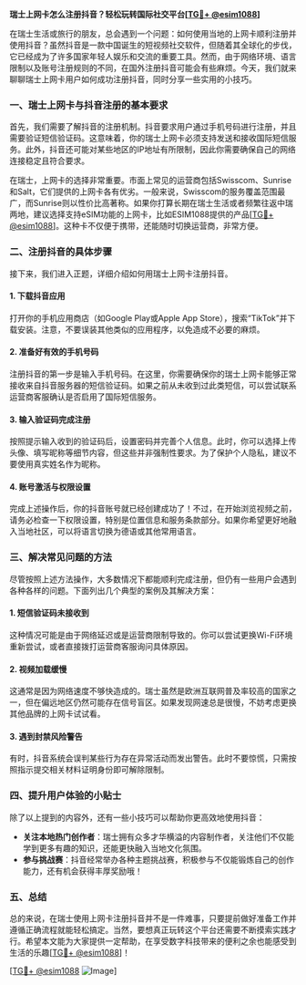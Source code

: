 **瑞士上网卡怎么注册抖音？轻松玩转国际社交平台[[TG💪+ @esim1088](https://t.me/s/esim1088)]**

在瑞士生活或旅行的朋友，总会遇到一个问题：如何使用当地的上网卡顺利注册并使用抖音？虽然抖音是一款中国诞生的短视频社交软件，但随着其全球化的步伐，它已经成为了许多国家年轻人娱乐和交流的重要工具。然而，由于网络环境、语言限制以及账号注册规则的不同，在国外注册抖音可能会有些麻烦。今天，我们就来聊聊瑞士上网卡用户如何成功注册抖音，同时分享一些实用的小技巧。

### 一、瑞士上网卡与抖音注册的基本要求

首先，我们需要了解抖音的注册机制。抖音要求用户通过手机号码进行注册，并且需要验证短信验证码。这意味着，你的瑞士上网卡必须支持发送和接收国际短信服务。此外，抖音还可能对某些地区的IP地址有所限制，因此你需要确保自己的网络连接稳定且符合要求。

在瑞士，上网卡的选择非常重要。市面上常见的运营商包括Swisscom、Sunrise和Salt，它们提供的上网卡各有优劣。一般来说，Swisscom的服务覆盖范围最广，而Sunrise则以性价比高著称。如果你打算长期在瑞士生活或者频繁往返中瑞两地，建议选择支持eSIM功能的上网卡，比如ESIM1088提供的产品[[TG💪+ @esim1088](https://t.me/s/esim1088)]。这种卡不仅便于携带，还能随时切换运营商，非常方便。

### 二、注册抖音的具体步骤

接下来，我们进入正题，详细介绍如何用瑞士上网卡注册抖音。

#### 1. 下载抖音应用
打开你的手机应用商店（如Google Play或Apple App Store），搜索“TikTok”并下载安装。注意，不要误装其他类似的应用程序，以免造成不必要的麻烦。

#### 2. 准备好有效的手机号码
注册抖音的第一步是输入手机号码。在这里，你需要确保你的瑞士上网卡能够正常接收来自抖音服务器的短信验证码。如果之前从未收到过此类短信，可以尝试联系运营商客服确认是否启用了国际短信服务。

#### 3. 输入验证码完成注册
按照提示输入收到的验证码后，设置密码并完善个人信息。此时，你可以选择上传头像、填写昵称等细节内容，但这些并非强制性要求。为了保护个人隐私，建议不要使用真实姓名作为昵称。

#### 4. 账号激活与权限设置
完成上述操作后，你的抖音账号就已经创建成功了！不过，在开始浏览视频之前，请务必检查一下权限设置，特别是位置信息和服务条款部分。如果你希望更好地融入当地社区，可以将语言切换为德语或其他常用语言。

### 三、解决常见问题的方法

尽管按照上述方法操作，大多数情况下都能顺利完成注册，但仍有一些用户会遇到各种各样的问题。下面列出几个典型的案例及其解决方案：

#### 1. 短信验证码未接收到
这种情况可能是由于网络延迟或是运营商限制导致的。你可以尝试更换Wi-Fi环境重新尝试，或者直接拨打运营商客服询问具体原因。

#### 2. 视频加载缓慢
这通常是因为网络速度不够快造成的。瑞士虽然是欧洲互联网普及率较高的国家之一，但在偏远地区仍然可能存在信号盲区。如果发现网速总是很慢，不妨考虑更换其他品牌的上网卡试试看。

#### 3. 遇到封禁风险警告
有时，抖音系统会误判某些行为存在异常活动而发出警告。此时不要惊慌，只需按照指示提交相关材料证明身份即可解除限制。

### 四、提升用户体验的小贴士

除了以上提到的内容外，还有一些小技巧可以帮助你更高效地使用抖音：

- **关注本地热门创作者**：瑞士拥有众多才华横溢的内容制作者，关注他们不仅能学到更多有趣的知识，还能更快融入当地文化氛围。
- **参与挑战赛**：抖音经常举办各种主题挑战赛，积极参与不仅能锻炼自己的创作能力，还有机会获得丰厚奖励哦！

### 五、总结

总的来说，在瑞士使用上网卡注册抖音并不是一件难事，只要提前做好准备工作并遵循正确流程就能轻松搞定。当然，要想真正玩转这个平台还需要不断摸索实践才行。希望本文能为大家提供一定帮助，在享受数字科技带来的便利之余也能感受到生活的乐趣[[TG💪+ @esim1088](https://t.me/s/esim1088)]！

[[TG💪+ @esim1088](https://t.me/s/esim1088) ![Image](https://i.postimg.cc/4NQfJmqS/Snipaste-2025-05-13-00-14-12.png)]
